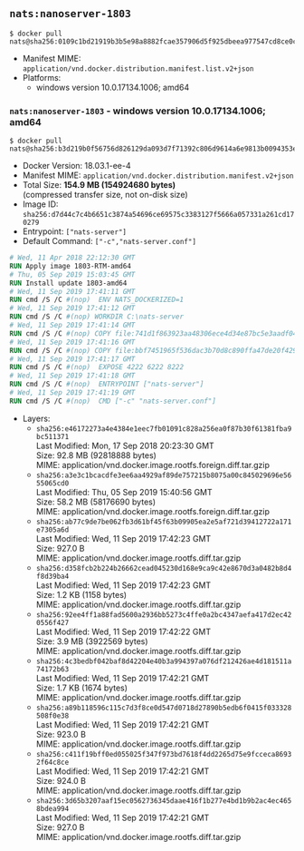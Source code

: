 ## `nats:nanoserver-1803`

```console
$ docker pull nats@sha256:0109c1bd21919b3b5e98a8882fcae357906d5f925dbeea977547cd8ce0cae69c
```

-	Manifest MIME: `application/vnd.docker.distribution.manifest.list.v2+json`
-	Platforms:
	-	windows version 10.0.17134.1006; amd64

### `nats:nanoserver-1803` - windows version 10.0.17134.1006; amd64

```console
$ docker pull nats@sha256:b3d219b0f56756d826129da093d7f71392c806d9614a6e9813b0094353e17400
```

-	Docker Version: 18.03.1-ee-4
-	Manifest MIME: `application/vnd.docker.distribution.manifest.v2+json`
-	Total Size: **154.9 MB (154924680 bytes)**  
	(compressed transfer size, not on-disk size)
-	Image ID: `sha256:d7d44c7c4b6651c3874a54696ce69575c3383127f5666a057331a261cd170279`
-	Entrypoint: `["nats-server"]`
-	Default Command: `["-c","nats-server.conf"]`

```dockerfile
# Wed, 11 Apr 2018 22:12:30 GMT
RUN Apply image 1803-RTM-amd64
# Thu, 05 Sep 2019 15:03:45 GMT
RUN Install update 1803-amd64
# Wed, 11 Sep 2019 17:41:11 GMT
RUN cmd /S /C #(nop)  ENV NATS_DOCKERIZED=1
# Wed, 11 Sep 2019 17:41:12 GMT
RUN cmd /S /C #(nop) WORKDIR C:\nats-server
# Wed, 11 Sep 2019 17:41:14 GMT
RUN cmd /S /C #(nop) COPY file:741d1f863923aa48306ece4d34e87bc5e3aadf0465bbae0b6e3689714d643861 in nats-server.exe 
# Wed, 11 Sep 2019 17:41:16 GMT
RUN cmd /S /C #(nop) COPY file:bbf7451965f536dac3b70d8c890ffa47de20f4293b62aa28cb0cd84498d5e7dc in nats-server.conf 
# Wed, 11 Sep 2019 17:41:17 GMT
RUN cmd /S /C #(nop)  EXPOSE 4222 6222 8222
# Wed, 11 Sep 2019 17:41:18 GMT
RUN cmd /S /C #(nop)  ENTRYPOINT ["nats-server"]
# Wed, 11 Sep 2019 17:41:19 GMT
RUN cmd /S /C #(nop)  CMD ["-c" "nats-server.conf"]
```

-	Layers:
	-	`sha256:e46172273a4e4384e1eec7fb01091c828a256ea0f87b30f61381fba9bc511371`  
		Last Modified: Mon, 17 Sep 2018 20:23:30 GMT  
		Size: 92.8 MB (92818888 bytes)  
		MIME: application/vnd.docker.image.rootfs.foreign.diff.tar.gzip
	-	`sha256:a3e3c1bcacdfe3ee6aa4929af89de757215b8075a00c845029696e5655065cd0`  
		Last Modified: Thu, 05 Sep 2019 15:40:56 GMT  
		Size: 58.2 MB (58176690 bytes)  
		MIME: application/vnd.docker.image.rootfs.foreign.diff.tar.gzip
	-	`sha256:ab77c9de7be062fb3d61bf45f63b09905ea2e5af721d39412722a171e7305a6d`  
		Last Modified: Wed, 11 Sep 2019 17:42:23 GMT  
		Size: 927.0 B  
		MIME: application/vnd.docker.image.rootfs.diff.tar.gzip
	-	`sha256:d358fcb2b224b26662cead045230d168e9ca9c42e8670d3a0482b8d4f8d39ba4`  
		Last Modified: Wed, 11 Sep 2019 17:42:23 GMT  
		Size: 1.2 KB (1158 bytes)  
		MIME: application/vnd.docker.image.rootfs.diff.tar.gzip
	-	`sha256:92ee4ff1a88fad5600a2936bb5273c4ffe0a2bc4347aefa417d2ec420556f427`  
		Last Modified: Wed, 11 Sep 2019 17:42:22 GMT  
		Size: 3.9 MB (3922569 bytes)  
		MIME: application/vnd.docker.image.rootfs.diff.tar.gzip
	-	`sha256:4c3bedbf042baf8d42204e40b3a994397a076df212426ae4d181511a74172b63`  
		Last Modified: Wed, 11 Sep 2019 17:42:21 GMT  
		Size: 1.7 KB (1674 bytes)  
		MIME: application/vnd.docker.image.rootfs.diff.tar.gzip
	-	`sha256:a89b118596c115c7d3f8ce0d547d0718d27890b5edb6f0415f033328508f0e38`  
		Last Modified: Wed, 11 Sep 2019 17:42:21 GMT  
		Size: 923.0 B  
		MIME: application/vnd.docker.image.rootfs.diff.tar.gzip
	-	`sha256:c411f19bff0ed055025f347f973bd7618f4dd2265d75e9fcceca86932f64c8ce`  
		Last Modified: Wed, 11 Sep 2019 17:42:21 GMT  
		Size: 924.0 B  
		MIME: application/vnd.docker.image.rootfs.diff.tar.gzip
	-	`sha256:3d65b3207aaf15ec0562736345daae416f1b277e4bd1b9b2ac4ec4658bdea994`  
		Last Modified: Wed, 11 Sep 2019 17:42:21 GMT  
		Size: 927.0 B  
		MIME: application/vnd.docker.image.rootfs.diff.tar.gzip
